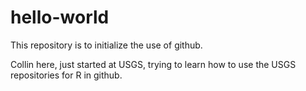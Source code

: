 # hello-world

This repository is to initialize the use of github.

Collin here, just started at USGS, trying to learn how to use the USGS repositories for R in github.
